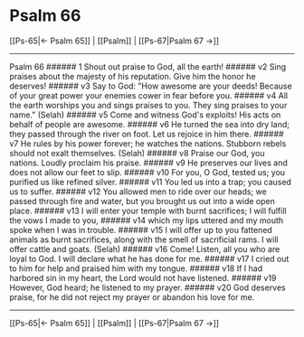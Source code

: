 # Psalm 66

[[Ps-65|← Psalm 65]] | [[Psalm]] | [[Ps-67|Psalm 67 →]]
***

Psalm 66 ###### 1 Shout out praise to God, all the earth! ###### v2 Sing praises about the majesty of his reputation. Give him the honor he deserves! ###### v3 Say to God: "How awesome are your deeds! Because of your great power your enemies cower in fear before you. ###### v4 All the earth worships you and sings praises to you. They sing praises to your name." (Selah) ###### v5 Come and witness God's exploits! His acts on behalf of people are awesome. ###### v6 He turned the sea into dry land; they passed through the river on foot. Let us rejoice in him there. ###### v7 He rules by his power forever; he watches the nations. Stubborn rebels should not exalt themselves. (Selah) ###### v8 Praise our God, you nations. Loudly proclaim his praise. ###### v9 He preserves our lives and does not allow our feet to slip. ###### v10 For you, O God, tested us; you purified us like refined silver. ###### v11 You led us into a trap; you caused us to suffer. ###### v12 You allowed men to ride over our heads; we passed through fire and water, but you brought us out into a wide open place. ###### v13 I will enter your temple with burnt sacrifices; I will fulfill the vows I made to you, ###### v14 which my lips uttered and my mouth spoke when I was in trouble. ###### v15 I will offer up to you fattened animals as burnt sacrifices, along with the smell of sacrificial rams. I will offer cattle and goats. (Selah) ###### v16 Come! Listen, all you who are loyal to God. I will declare what he has done for me. ###### v17 I cried out to him for help and praised him with my tongue. ###### v18 If I had harbored sin in my heart, the Lord would not have listened. ###### v19 However, God heard; he listened to my prayer. ###### v20 God deserves praise, for he did not reject my prayer or abandon his love for me.

***
[[Ps-65|← Psalm 65]] | [[Psalm]] | [[Ps-67|Psalm 67 →]]
